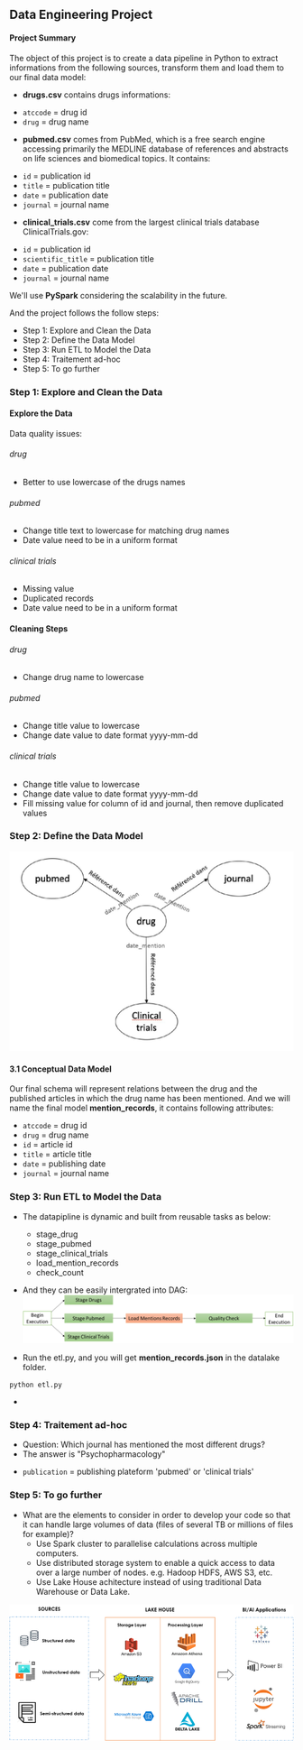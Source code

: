 ## Data Engineering Project

#### Project Summary

The object of this project is to create a data pipeline in Python to extract informations from the following sources,
transform them and load them to our final data model:

- **drugs.csv** contains drugs informations:
 * `atccode` = drug id
 * `drug` = drug name

- **pubmed.csv** comes from PubMed, which is a free search engine accessing primarily the MEDLINE database of references and abstracts on life sciences and biomedical topics. It contains:
 * `id` = publication id
 * `title` = publication title
 * `date` = publication date
 * `journal` = journal name
 
- **clinical_trials.csv** come from the largest clinical trials database ClinicalTrials.gov:
 * `id` = publication id
 * `scientific_title` = publication title
 * `date` = publication date
 * `journal` = journal name

We'll use **PySpark** considering the scalability in the future.
 
And the project follows the follow steps:
* Step 1: Explore and Clean the Data
* Step 2: Define the Data Model
* Step 3: Run ETL to Model the Data
* Step 4: Traitement ad-hoc
* Step 5: To go further

### Step 1: Explore and Clean the Data
#### Explore the Data 
Data quality issues:
###### drug
- Better to use lowercase of the drugs names

###### pubmed
- Change title text to lowercase for matching drug names
- Date value need to be in a uniform format

###### clinical trials
- Missing value
- Duplicated records
- Date value need to be in a uniform format

#### Cleaning Steps

###### drug
- Change drug name to lowercase

###### pubmed
- Change title value to lowercase
- Change date value to date format yyyy-mm-dd

###### clinical trials
- Change title value to lowercase
- Change date value to date format yyyy-mm-dd
- Fill missing value for column of id and journal, then remove duplicated values 

### Step 2: Define the Data Model
![Tux, the Linux mascot](schema.PNG)
#### 3.1 Conceptual Data Model
Our final schema will represent relations between the drug and the published articles in which the drug name has been mentioned.
And we will name the final model **mention_records**, it contains following attributes:
 * `atccode` = drug id
 * `drug` = drug name
 * `id` = article id
 * `title` = article title
 * `date` = publishing date
 * `journal` = journal name
 
 ### Step 3: Run ETL to Model the Data
 - The datapipline is dynamic and built from reusable tasks as below: 
    - stage_drug
    - stage_pubmed
    - stage_clinical_trials
    - load_mention_records
    - check_count
 - And they can be easily intergrated into DAG:
  ![Tux, the Linux mascot](dag.png)
    
 - Run the etl.py, and you will get **mention_records.json** in the datalake folder.
 ```
 python etl.py
 ```
 

 - 
 
 ### Step 4: Traitement ad-hoc
 - Question: Which journal has mentioned the most different drugs?
 - The answer is "Psychopharmacology"
 * `publication` = publishing plateform 'pubmed' or 'clinical trials'
 
### Step 5: To go further
* What are the elements to consider in order to develop your code so that it can handle large volumes of data (files of several TB or millions of files for example)?
    - Use Spark cluster to parallelise calculations across multiple computers.
    - Use distributed storage system to enable a quick access to data over a large number of nodes. e.g. Hadoop HDFS, AWS S3, etc.
    - Use Lake House achitecture instead of using traditional Data Warehouse or Data Lake.
    
![Tux, the Linux mascot](lakehouse.png)
